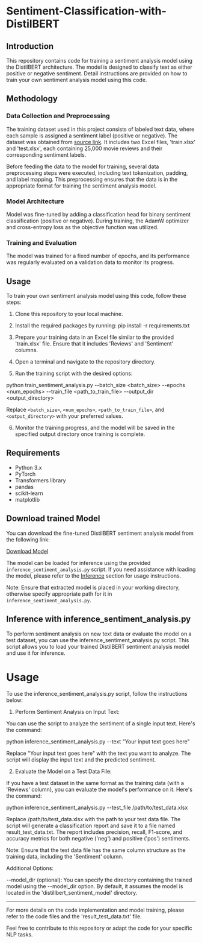 # Sentiment-Classification-with-DistilBERT

## Introduction

This repository contains code for training a sentiment analysis model using the DistilBERT architecture. The model is designed to classify text as either positive or negative sentiment. 
Detail instructions are provided on how to train your own sentiment analysis model using this code.

## Methodology

### Data Collection and Preprocessing

The training dataset used in this project consists of labeled text data, where each sample is assigned a sentiment label (positive or negative). The dataset was obtained from [source link](https://github.com/laxmimerit/IMDB-Movie-Reviews-Large-Dataset-50k). It includes two Excel files, 'train.xlsx' and 'test.xlsx', each containing 25,000 movie reviews and their corresponding sentiment labels.

Before feeding the data to the model for training, several data preprocessing steps were executed, including text tokenization, padding, and label mapping. This preprocessing ensures that the data is in the appropriate format for training the sentiment analysis model.

### Model Architecture

Model was fine-tuned by adding a classification head for binary sentiment classification (positive or negative). During training, the AdamW optimizer and cross-entropy loss as the objective function was utilized.

### Training and Evaluation

The model was trained for a fixed number of epochs, and its performance was regularly evaluated on a validation data to monitor its progress. 

## Usage

To train your own sentiment analysis model using this code, follow these steps:

1. Clone this repository to your local machine.

2. Install the required packages by running:
   pip install -r requirements.txt

3. Prepare your training data in an Excel file similar to the provided 'train.xlsx' file. Ensure that it includes 'Reviews' and 'Sentiment' columns.

4. Open a terminal and navigate to the repository directory.

5. Run the training script with the desired options:

python train_sentiment_analysis.py --batch_size <batch_size> --epochs <num_epochs> --train_file <path_to_train_file> --output_dir <output_directory>

Replace `<batch_size>`, `<num_epochs>`, `<path_to_train_file>`, and `<output_directory>` with your preferred values.

6. Monitor the training progress, and the model will be saved in the specified output directory once training is complete.

## Requirements

- Python 3.x
- PyTorch
- Transformers library
- pandas
- scikit-learn
- matplotlib

## Download trained Model

You can download the fine-tuned DistilBERT sentiment analysis model from the following link:

[Download Model](https://drive.google.com/file/d/1R29vyVtVdu0xKbwg1DEF7OhPRIRdKWKY/view?usp=drive_link)

The model can be loaded for inference using the provided `inference_sentiment_analysis.py` script. If you need assistance with loading the model, please refer to the [Inference](#inference-with-inference_sentiment_analysispy) section for usage instructions.

Note: Ensure that extracted model is placed in your working directory, otherwise specify appropriate path for it in `inference_sentiment_analysis.py`.

## Inference with inference_sentiment_analysis.py

To perform sentiment analysis on new text data or evaluate the model on a test dataset, you can use the inference_sentiment_analysis.py script. 
This script allows you to load your trained DistilBERT sentiment analysis model and use it for inference.

# Usage

To use the inference_sentiment_analysis.py script, follow the instructions below:

1. Perform Sentiment Analysis on Input Text:

You can use the script to analyze the sentiment of a single input text. Here's the command:

python inference_sentiment_analysis.py --text "Your input text goes here"

Replace "Your input text goes here" with the text you want to analyze. The script will display the input text and the predicted sentiment.

2. Evaluate the Model on a Test Data File:

If you have a test dataset in the same format as the training data (with a 'Reviews' column), you can evaluate the model's performance on it. Here's the command:

python inference_sentiment_analysis.py --test_file /path/to/test_data.xlsx

Replace /path/to/test_data.xlsx with the path to your test data file. The script will generate a classification report and save it to a file named result_test_data.txt. The report includes precision, recall, F1-score, and accuracy metrics for both negative ('neg') and positive ('pos') sentiments.

Note: Ensure that the test data file has the same column structure as the training data, including the 'Sentiment' column.

Additional Options:

--model_dir (optional): You can specify the directory containing the trained model using the --model_dir option. By default, it assumes the model is located in the 'distillbert_sentiment_model' directory.

---

For more details on the code implementation and model training, please refer to the code files and the 'result_test_data.txt' file.

Feel free to contribute to this repository or adapt the code for your specific NLP tasks.
